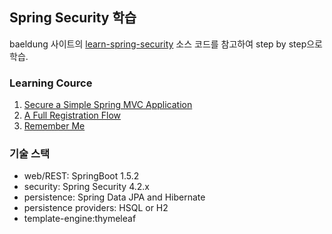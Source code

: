 ## Spring Security 학습

baeldung 사이트의 [learn-spring-security](https://github.com/eugenp/learn-spring-security) 소스 코드를 참고하여 step by step으로 학습.

### Learning Cource
1. [Secure a ﻿﻿Simple﻿﻿ Spring MVC Application](https://github.com/ggulmool/learn-spring-security/tree/step1)
2. [A Full ﻿Registration Flow](https://github.com/ggulmool/learn-spring-security/tree/step2)
3. [Remember Me](https://github.com/ggulmool/learn-spring-security/tree/step3)

### 기술 스택
- web/REST: SpringBoot 1.5.2
- security: Spring Security 4.2.x
- persistence: Spring Data JPA and Hibernate
- persistence providers: HSQL or H2
- template-engine:thymeleaf
